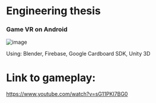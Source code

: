 # Engineering thesis

### Game VR on Android 

![image](https://user-images.githubusercontent.com/50525581/123773900-44da8900-d8cd-11eb-8b5c-a6b922fd5be3.png)

Using: Blender, Firebase, Google Cardboard SDK, Unity 3D

# Link to gameplay:
https://www.youtube.com/watch?v=sG11PKI7BG0
